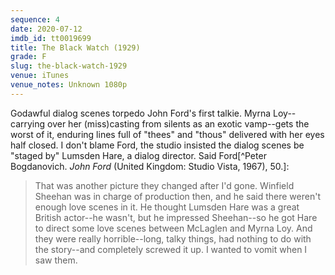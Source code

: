```yaml
---
sequence: 4
date: 2020-07-12
imdb_id: tt0019699
title: The Black Watch (1929)
grade: F
slug: the-black-watch-1929
venue: iTunes
venue_notes: Unknown 1080p
---
```


Godawful dialog scenes torpedo John Ford's first talkie. Myrna Loy--carrying over her (miss)casting from silents as an exotic vamp--gets the worst of it, enduring lines full of "thees" and "thous" delivered with her eyes half closed. I don't blame Ford, the studio insisted the dialog scenes be "staged by" Lumsden Hare, a dialog director. Said Ford[^Peter Bogdanovich. *John Ford* (United Kingdom: Studio Vista, 1967), 50.]:

> That was another picture they changed after I'd gone. Winfield Sheehan was in charge of production then, and he said there weren't enough love scenes in it. He thought Lumsden Hare was a great British actor--he wasn't, but he impressed Sheehan--so he got Hare to direct some love scenes between McLaglen and Myrna Loy. And they were really horrible--long, talky things, had nothing to do with the story--and completely screwed it up. I wanted to vomit when I saw them.
